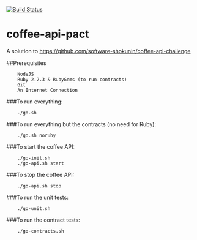 [![Build Status](https://snap-ci.com/jeandamore/coffee-api-pact/branch/master/build_image)](https://snap-ci.com/jeandamore/coffee-api-pact/branch/master)

# coffee-api-pact
A solution to https://github.com/software-shokunin/coffee-api-challenge

##Prerequisites
```
	NodeJS
	Ruby 2.2.3 & RubyGems (to run contracts)
	Git
	An Internet Connection
```

###To run everything:
```
	./go.sh
```

###To run everything but the contracts (no need for Ruby):
```
	./go.sh noruby
```

###To start the coffee API:
```
	./go-init.sh
	./go-api.sh start
```

###To stop the coffee API:
```
	./go-api.sh stop
```

###To run the unit tests:
```
	./go-unit.sh
```

###To run the contract tests:
```
	./go-contracts.sh
```
